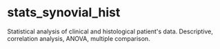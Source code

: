 # stats_synovial_hist
Statistical analysis of clinical and histological patient's data. Descriptive, correlation analysis, ANOVA, multiple comparison.
